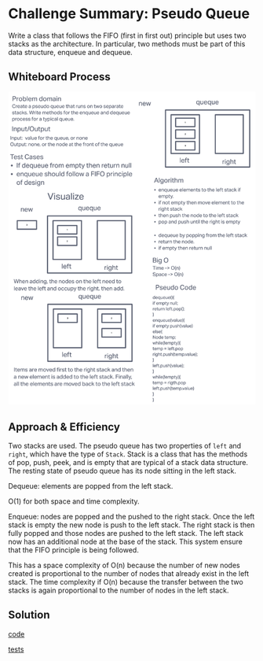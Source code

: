 # Challenge Summary: Pseudo Queue

Write a class that follows the FIFO (first in first out) principle but uses two stacks as the architecture. In particular, two methods must be part of this data structure, enqueue and dequeue.

## Whiteboard Process

![whiteboard](images/pseudoqueue.png)

## Approach & Efficiency

Two stacks are used. The pseudo queue has two properties of `left` and `right`, which have the type of `Stack`. Stack is a class that has the methods of pop, push, peek, and is empty that are typical of a stack data structure. The resting state of pseudo queue has its node sitting in the left stack.

Dequeue: elements are popped from the left stack.

O(1) for both space and time complexity.

Enqueue: nodes are popped and the pushed to the right stack. Once the left stack is empty the new node is push to the left stack. The right stack is then fully popped and those nodes are pushed to the left stack. The left stack now has an additional node at the base of the stack. This system ensure that the FIFO principle is being followed.

This has a space complexity of O(n) because the number of new nodes created is proportional to the number of nodes that already exist in the left stack. The time complexity if O(n) because the transfer between the two stacks is again proportional to the number of nodes in the left stack.


## Solution

[code](../stackqueue/PseudoQueue.java)

[tests](../../../../test/java/codechallenges/stackqueue/PseudoQueueTest.java)
